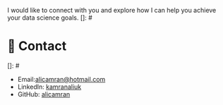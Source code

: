 I would like to connect with you and explore how I can help you achieve your data science goals.
[]: # 
# 📧 **Contact** 
 []: # 
- Email:alicamran@hotmail.com
- LinkedIn: [kamranaliuk](https://www.linkedin.com/in/kamranaliuk/)
- GitHub: [alicamran](https://github.com/alicamran)